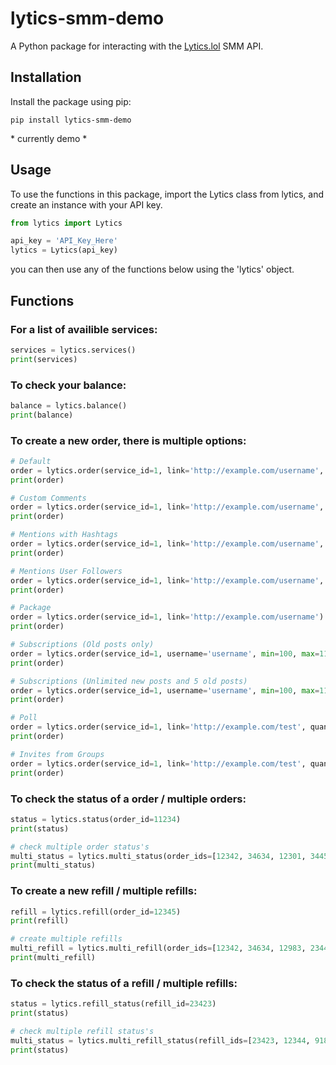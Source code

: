 # lytics-smm-demo

A Python package for interacting with the [Lytics.lol](https://lytics.lol) SMM API.

## Installation

Install the package using pip:

```shell
pip install lytics-smm-demo
```
\* currently demo *

## Usage
To use the functions in this package, import the Lytics class from lytics, and create an instance with your API key.

```python
from lytics import Lytics

api_key = 'API_Key_Here'
lytics = Lytics(api_key)

```
you can then use any of the functions below using the 'lytics' object.

## Functions
### For a list of availible services: 
```python
services = lytics.services()
print(services)
```

### To check your balance:
```python
balance = lytics.balance()
print(balance)
```

### To create a new order, there is multiple options:
```python
# Default
order = lytics.order(service_id=1, link='http://example.com/username', quantity=100, runs=2, interval=5)
print(order)

# Custom Comments
order = lytics.order(service_id=1, link='http://example.com/username', comments="good pic\ngreat photo\n:)\n;)")
print(order)

# Mentions with Hashtags
order = lytics.order(service_id=1, link='http://example.com/username', quantity=100, usernames="test, testing", hashtags="#goodphoto")
print(order)

# Mentions User Followers
order = lytics.order(service_id=1, link='http://example.com/username', quantity=1000, username="test")
print(order)

# Package
order = lytics.order(service_id=1, link='http://example.com/username')
print(order)

# Subscriptions (Old posts only)
order = lytics.order(service_id=1, username='username', min=100, max=110, posts=0, delay=30, expiry='11/11/2022')
print(order)

# Subscriptions (Unlimited new posts and 5 old posts)
order = lytics.order(service_id=1, username='username', min=100, max=110, old_posts=5, delay=30, expiry='11/11/2022')
print(order)

# Poll
order = lytics.order(service_id=1, link='http://example.com/test', quantity=100, answer_number='7')
print(order)

# Invites from Groups
order = lytics.order(service_id=1, link='http://example.com/test', quantity=100, groups="group1\ngroup2")
print(order)
```

### To check the status of a order / multiple orders: 
```python
status = lytics.status(order_id=11234)
print(status)

# check multiple order status's
multi_status = lytics.multi_status(order_ids=[12342, 34634, 12301, 34453])
print(multi_status)

```

### To create a new refill / multiple refills:
```python
refill = lytics.refill(order_id=12345)
print(refill)

# create multiple refills
multi_refill = lytics.multi_refill(order_ids=[12342, 34634, 12983, 23443])
print(multi_refill)
```

### To check the status of a refill / multiple refills:
```python
status = lytics.refill_status(refill_id=23423)
print(status)

# check multiple refill status's
multi_status = lytics.multi_refill_status(refill_ids=[23423, 12344, 91818, 12311])
print(status)
``` 
